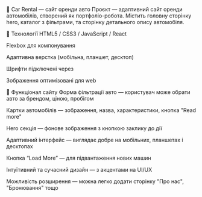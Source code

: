 🚗 Car Rental — сайт оренди авто
Проєкт — адаптивний сайт оренди автомобілів, створений як портфоліо-робота.
Містить головну сторінку hero, каталог з фільтрами, та сторінку детального опису автомобіля.

🔧 Технології
HTML5 / CSS3 / JavaScript / React

Flexbox  для компонування

Адаптивна верстка (мобільна, планшет, десктоп)

Шрифти підключені через <link> 

Зображення оптимізовані для web


🔹 Функціонал сайту
 Форма фільтрації авто — користувач може обрати авто за брендом, ціною, пробігом

 Картки автомобілів — зображення, назва, характеристики, кнопка "Read more"

 Hero секція — фонове зображення з кнопкою заклику до дії

 Адаптивний інтерфейс — виглядає добре на мобільних, планшетах і десктопах

 Кнопка “Load More”  — для підвантаження нових машин

 Інтуїтивний та сучасний дизайн — з акцентами на UI/UX

 Можливість розширення — можна легко додати сторінку "Про нас", "Бронювання" тощо





